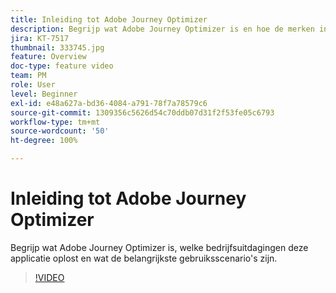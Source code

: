 ```yaml
---
title: Inleiding tot Adobe Journey Optimizer
description: Begrijp wat Adobe Journey Optimizer is en hoe de merken in verschillende industrieën hierdoor zijn geholpen met verhoogd rendement op investeringen en het oplossen van belangrijke marketingproblemen.
jira: KT-7517
thumbnail: 333745.jpg
feature: Overview
doc-type: feature video
team: PM
role: User
level: Beginner
exl-id: e48a627a-bd36-4084-a791-78f7a78579c6
source-git-commit: 1309356c5626d54c70ddb07d31f2f53fe05c6793
workflow-type: tm+mt
source-wordcount: '50'
ht-degree: 100%

---
```


# Inleiding tot Adobe Journey Optimizer

Begrijp wat Adobe Journey Optimizer is, welke bedrijfsuitdagingen deze applicatie oplost en wat de belangrijkste gebruiksscenario&#39;s zijn.

>[!VIDEO](https://video.tv.adobe.com/v/333745?quality=12&learn=on)

  <br>
